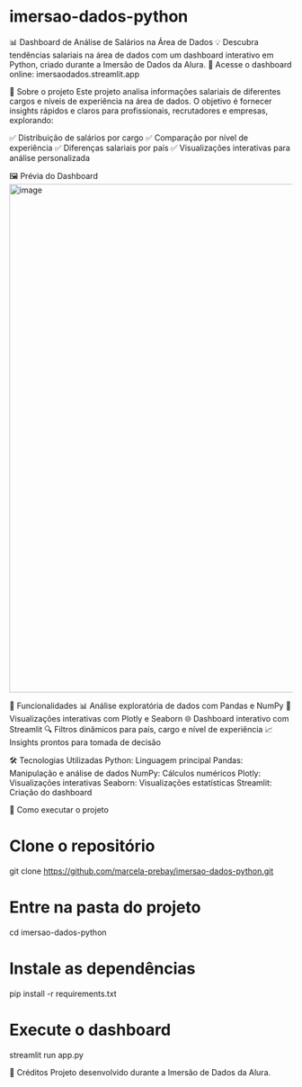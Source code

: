 # imersao-dados-python
📊 Dashboard de Análise de Salários na Área de Dados
💡 Descubra tendências salariais na área de dados com um dashboard interativo em Python, criado durante a Imersão de Dados da Alura.
🔗 Acesse o dashboard online: imersaodados.streamlit.app

📌 Sobre o projeto
Este projeto analisa informações salariais de diferentes cargos e níveis de experiência na área de dados.
O objetivo é fornecer insights rápidos e claros para profissionais, recrutadores e empresas, explorando:

✅ Distribuição de salários por cargo
✅ Comparação por nível de experiência
✅ Diferenças salariais por país
✅ Visualizações interativas para análise personalizada

🖼 Prévia do Dashboard
<img width="1914" height="904" alt="image" src="https://github.com/user-attachments/assets/02bc1e8d-5ebe-481b-837b-387ede009209" />

🚀 Funcionalidades
📊 Análise exploratória de dados com Pandas e NumPy
🎨 Visualizações interativas com Plotly e Seaborn
🌐 Dashboard interativo com Streamlit
🔍 Filtros dinâmicos para país, cargo e nível de experiência
📈 Insights prontos para tomada de decisão

🛠 Tecnologias Utilizadas
Python: Linguagem principal
Pandas:	Manipulação e análise de dados
NumPy:	Cálculos numéricos
Plotly:	Visualizações interativas
Seaborn:	Visualizações estatísticas
Streamlit:	Criação do dashboard

📂 Como executar o projeto
# Clone o repositório
git clone https://github.com/marcela-prebay/imersao-dados-python.git

# Entre na pasta do projeto
cd imersao-dados-python

# Instale as dependências
pip install -r requirements.txt

# Execute o dashboard
streamlit run app.py

🙌 Créditos
Projeto desenvolvido durante a Imersão de Dados da Alura.
